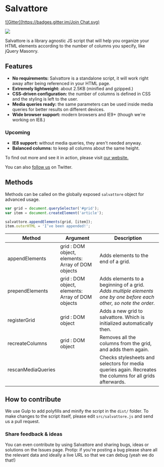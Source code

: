 Salvattore
==========
[![Gitter](https://badges.gitter.im/Join Chat.svg)](https://gitter.im/rnmp/salvattore?utm_source=badge&utm_medium=badge&utm_campaign=pr-badge&utm_content=badge)

[![](http://files.bandd.co/zQf5+)](http://salvattore.com/)

Salvattore is a library agnostic JS script that will help you organize your HTML elements according to the number of columns you specify, like jQuery Masonry.

Features
--------
* __No requirements:__ Salvattore is a standalone script, it will work right away after being referenced in your HTML page.
* __Extremely lightweight:__ about 2.5KB (minified and gzipped.)
* __CSS-driven configuration:__ the number of columns is defined in CSS and the styling is left to the user.
* __Media queries ready:__ the same parameters can be used inside media queries for better results on different devices.
* __Wide browser support:__ modern browsers and IE9+ (though we're working on IE8.)

### Upcoming
* __IE8 support:__ without media queries, they aren't needed anyway.
* __Balanced columns:__ to keep all columns about the same height.

To find out more and see it in action, please visit [our website.](http://salvattore.com)

You can also [follow us](http://twitter.com/salvattorejs) on Twitter.

Methods
--------------------------
Methods can be called on the globally exposed `salvattore` object for advanced usage.

```javascript
var grid = document.querySelector('#grid');
var item = document.createElement('article');

salvattore.appendElements(grid, [item]);
item.outerHTML = 'I’ve been appended!';
```

Method | Argument | Description
------ | -------- | -----------
appendElements | grid : DOM object, elements: Array of DOM objects | Adds elements to the end of a grid.  
prependElements | grid : DOM object, elements: Array of DOM objects | Adds elements to a beginning of a grid. _Adds multiple elements one by one before each other, so note the order._
registerGrid | grid : DOM object | Adds a new grid to salvattore. Which is initialized automatically then.
recreateColumns | grid : DOM object | Removes all the columns from the grid, and adds them again.
rescanMediaQueries | | Checks stylesheets and selectors for media queries again. Recreates the columns for all grids afterwards.

How to contribute
-----------------
We use Gulp to add polyfills and minify the script in the `dist/` folder. To make changes to the script itself, please edit `src/salvattore.js` and send us a pull request.

### Share feedback & ideas
You can even contribute by using Salvattore and sharing bugs, ideas or solutions on the Issues page.
Protip: if you're posting a bug please share all the relevant data and ideally a live URL so that we can debug (yeah we do that!)
